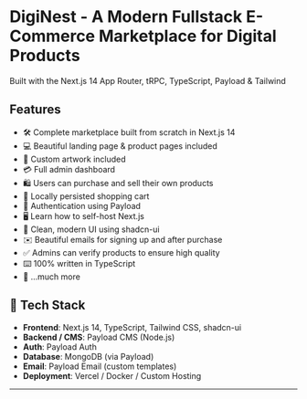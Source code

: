 # DigiNest - A Modern Fullstack E-Commerce Marketplace for Digital Products

Built with the Next.js 14 App Router, tRPC, TypeScript, Payload & Tailwind



## Features

- 🛠️ Complete marketplace built from scratch in Next.js 14
- 💻 Beautiful landing page & product pages included
- 🎨 Custom artwork included
- 💳 Full admin dashboard
- 🛍️ Users can purchase and sell their own products
- 🛒 Locally persisted shopping cart
- 🔑 Authentication using Payload
- 🖥️ Learn how to self-host Next.js
- 🌟 Clean, modern UI using shadcn-ui
- ✉️ Beautiful emails for signing up and after purchase
- ✅ Admins can verify products to ensure high quality
- ⌨️ 100% written in TypeScript
- 🎁 ...much more

## 🧰 Tech Stack

- **Frontend**: Next.js 14, TypeScript, Tailwind CSS, shadcn-ui
- **Backend / CMS**: Payload CMS (Node.js)
- **Auth**: Payload Auth
- **Database**: MongoDB (via Payload)
- **Email**: Payload Email (custom templates)
- **Deployment**: Vercel / Docker / Custom Hosting

---
